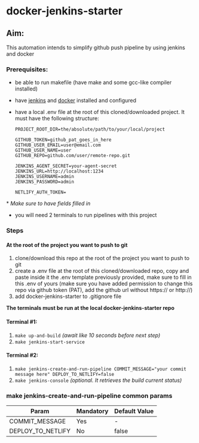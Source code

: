 # docker-jenkins-starter

## Aim:
This automation intends to simplify github push pipeline by using jenkins and docker 

### Prerequisites:

- be able to run makefile (have make and some gcc-like compiler installed)
- have [jenkins](https://www.jenkins.io/) and [docker](https://www.docker.com/) installed and configured
- have a local .env file at the root of this cloned/downloaded project. It must have the following structure:

  ```
  PROJECT_ROOT_DIR=the/absolute/path/to/your/local/project

  GITHUB_TOKEN=github_pat_goes_in_here
  GITHUB_USER_EMAIL=user@email.com
  GITHUB_USER_NAME=user
  GITHUB_REPO=github.com/user/remote-repo.git

  JENKINS_AGENT_SECRET=your-agent-secret
  JENKINS_URL=http://localhost:1234
  JENKINS_USERNAME=admin
  JENKINS_PASSWORD=admin

  NETLIFY_AUTH_TOKEN=
  ```

\* _Make sure to have fields filled in_

- you will need 2 terminals to run pipelines with this project

### Steps

#### At the root of the project you want to push to git
1. clone/download this repo at the root of the project you want to push to git
2. create a .env file at the root of this cloned/downloaded repo, copy and paste inside it the .env template previously provided, make sure to fill in this .env of yours (make sure you have added permission to change this repo via github token (PAT), add the github url without https:// or http://)
3. add docker-jenkins-starter to .gitignore file

**The terminals must be run at the local docker-jenkins-starter repo**

#### Terminal #1:
1. `make up-and-build`
   _(await like 10 seconds before next step)_
2. `make jenkins-start-service`

#### Terminal #2:
1. `make jenkins-create-and-run-pipeline COMMIT_MESSAGE="your commit message here" DEPLOY_TO_NETLIFY=false`
2. `make jenkins-console` _(optional. It retrieves the build current status)_

### make jenkins-create-and-run-pipeline common params

| Param             | Mandatory | Default Value |
| ----------------- | --------- | ------------- |
| COMMIT_MESSAGE    | Yes       | -             |
| DEPLOY_TO_NETLIFY | No        | false         |

